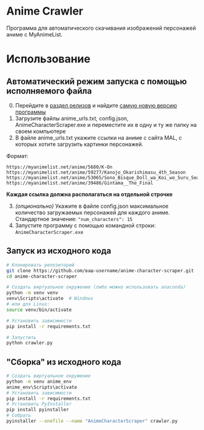 # Anime Crawler
Программа для автоматического скачивания изображений персонажей аниме с MyAnimeList.

# Использование
## Автоматический режим запуска с помощью исполняемого файла
0) Перейдите в [раздел релизов](https://github.com/Altryd/anime-club-crawler/releases) и найдите [самую новую версию программы](https://github.com/Altryd/anime-club-crawler/releases/latest)
1) Загрузите файлы anime_urls.txt, config.json, AnimeCharacterScraper.exe и переместите их в одну и ту же папку на своем компьютере
2) В файле anime_urls.txt укажите ссылки на аниме с сайта MAL, с которых хотите загрузить картинки персонажей.

Формат:
```chatinput
https://myanimelist.net/anime/5680/K-On
https://myanimelist.net/anime/59277/Kanojo_Okarishimasu_4th_Season
https://myanimelist.net/anime/53065/Sono_Bisque_Doll_wa_Koi_wo_Suru_Season_2
https://myanimelist.net/anime/39486/Gintama__The_Final
```
**Каждая ссылка должна располагаться на отдельной строчке**

3) *(опционально)* Укажите в файле config.json максимальное количество загружаемых персонажей для каждого аниме.
Стандартное значение: `"num_characters": 15`
4) Запустите программу с помощью командной строки: 
``AnimeCharacterScraper.exe``



## Запуск из исходного кода
```bash
# Клонировать репозиторий
git clone https://github.com/ваш-username/anime-character-scraper.git
cd anime-character-scraper

# Создать виртуальное окружение (либо можно использовать anaconda)
python -m venv venv
venv\Scripts\activate  # Windows
# или для Linux:
source venv/bin/activate

# Установить зависимости
pip install -r requirements.txt

# Запустить
python crawler.py
```


## "Сборка" из исходного кода
```bash
# Создать виртуальное окружение
python -m venv anime_env
anime_env\Scripts\activate
# Установить зависимости
pip install -r requirements.txt
# Установить PyInstaller
pip install pyinstaller
# Собрать
pyinstaller --onefile --name "AnimeCharacterScraper" crawler.py
```